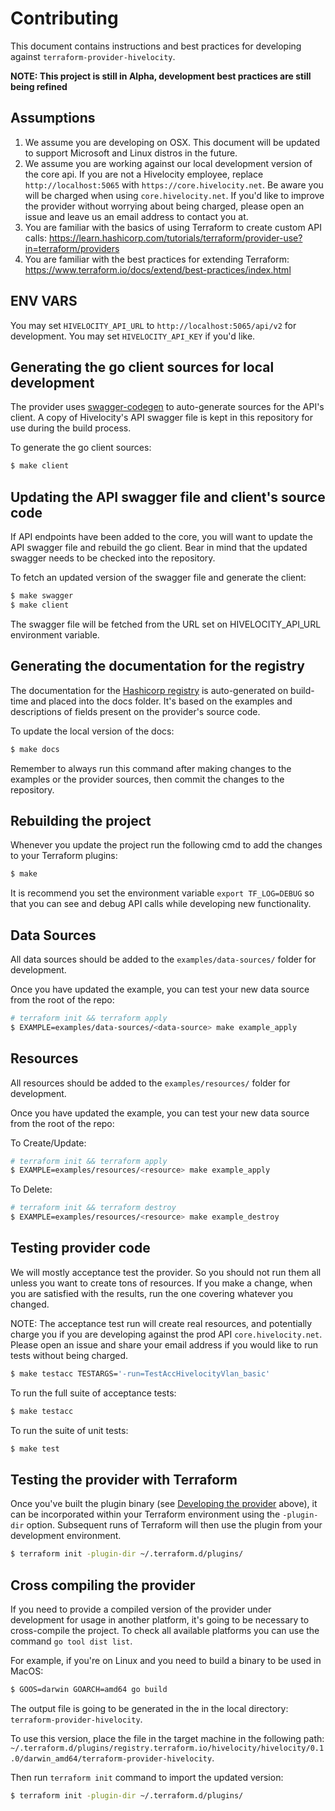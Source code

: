 # Contributing

This document contains instructions and best practices for developing against `terraform-provider-hivelocity`.

**NOTE: This project is still in Alpha, development best practices are still being refined**

## Assumptions

1. We assume you are developing on OSX.  This document will be updated to support Microsoft and Linux distros in the future.
2. We assume you are working against our local development version of the core api.  If you are not a Hivelocity employee, replace `http://localhost:5065` with `https://core.hivelocity.net`. Be aware you will be charged when using `core.hivelocity.net`. If you'd like to improve the provider without worrying about being charged, please open an issue and leave us an email address to contact you at. 
3. You are familiar with the basics of using Terraform to create custom API calls: https://learn.hashicorp.com/tutorials/terraform/provider-use?in=terraform/providers
4. You are familiar with the best practices for extending Terraform: https://www.terraform.io/docs/extend/best-practices/index.html

## ENV VARS

You may set `HIVELOCITY_API_URL` to `http://localhost:5065/api/v2` for development.
You may set `HIVELOCITY_API_KEY` if you'd like.

## Generating the go client sources for local development

The provider uses [swagger-codegen](https://github.com/swagger-api/swagger-codegen) to auto-generate sources for the API's client. A copy of Hivelocity's API swagger file is kept in this repository for use during the build process.

To generate the go client sources:

```sh
$ make client
```

## Updating the API swagger file and client's source code

If API endpoints have been added to the core, you will want to update the API swagger file and rebuild the go client. Bear in mind that the updated swagger needs to be checked into the repository.

To fetch an updated version of the swagger file and generate the client:

```sh
$ make swagger
$ make client
```

The swagger file will be fetched from the URL set on HIVELOCITY_API_URL environment variable.

## Generating the documentation for the registry

The documentation for the [Hashicorp registry](https://registry.terraform.io/providers/hivelocity/hivelocity/latest/docs) is auto-generated on build-time and placed into the docs folder. It's based on the examples and descriptions of fields present on the provider's source code.

To update the local version of the docs:

```sh
$ make docs
```

Remember to always run this command after making changes to the examples or the provider sources, then commit the changes to the repository.

## Rebuilding the project

Whenever you update the project run the following cmd to add the changes to your Terraform plugins:

```sh
$ make
```

It is recommend you set the environment variable `export TF_LOG=DEBUG` so that you can see and debug API calls while developing new functionality.

## Data Sources

All data sources should be added to the `examples/data-sources/` folder for development.

Once you have updated the example, you can test your new data source from the root of the repo:

```sh
# terraform init && terraform apply
$ EXAMPLE=examples/data-sources/<data-source> make example_apply
```

## Resources

All resources should be added to the `examples/resources/` folder for development.

Once you have updated the example, you can test your new data source from the root of the repo:

To Create/Update:

```sh
# terraform init && terraform apply
$ EXAMPLE=examples/resources/<resource> make example_apply
```

To Delete:

```sh
# terraform init && terraform destroy
$ EXAMPLE=examples/resources/<resource> make example_destroy
```

## Testing provider code

We will mostly acceptance test the provider. So you should not run them all unless you want to create tons of resources.
If you make a change, when you are satisfied with the results, run the one covering whatever you changed.

NOTE: The acceptance test run will create real resources, and potentially charge you if you are developing against the prod API `core.hivelocity.net`.
Please open an issue and share your email address if you would like to run tests without being charged.

```sh
$ make testacc TESTARGS='-run=TestAccHivelocityVlan_basic'
```

To run the full suite of acceptance tests:

```sh
$ make testacc
```

To run the suite of unit tests:

```sh
$ make test
```

## Testing the provider with Terraform

Once you've built the plugin binary (see [Developing the provider](#developing-the-provider) above), it can be incorporated within your Terraform environment using the `-plugin-dir` option. Subsequent runs of Terraform will then use the plugin from your development environment.

```sh
$ terraform init -plugin-dir ~/.terraform.d/plugins/
```

## Cross compiling the provider

If you need to provide a compiled version of the provider under development for usage in another platform, it's going to be necessary to cross-compile the project. To check all available platforms you can use the command `go tool dist list`.

For example, if you're on Linux and you need to build a binary to be used in MacOS:

```sh
$ GOOS=darwin GOARCH=amd64 go build
```

The output file is going to be generated in the in the local directory: `terraform-provider-hivelocity`.

To use this version, place the file in the target machine in the following path:
`~/.terraform.d/plugins/registry.terraform.io/hivelocity/hivelocity/0.1.0/darwin_amd64/terraform-provider-hivelocity`.

Then run `terraform init` command to import the updated version:

```sh
$ terraform init -plugin-dir ~/.terraform.d/plugins/
```

